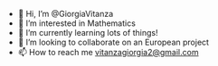- 👋 Hi, I’m @GiorgiaVitanza
- 👀 I’m interested in Mathematics
- 🌱 I’m currently learning lots of things!
- 💞️ I’m looking to collaborate on an European project
- 📫 How to reach me vitanzagiorgia2@gmail.com

<!---
GiorgiaVitanza/GiorgiaVitanza is a ✨ special ✨ repository because its `README.md` (this file) appears on your GitHub profile.
You can click the Preview link to take a look at your changes.
--->
